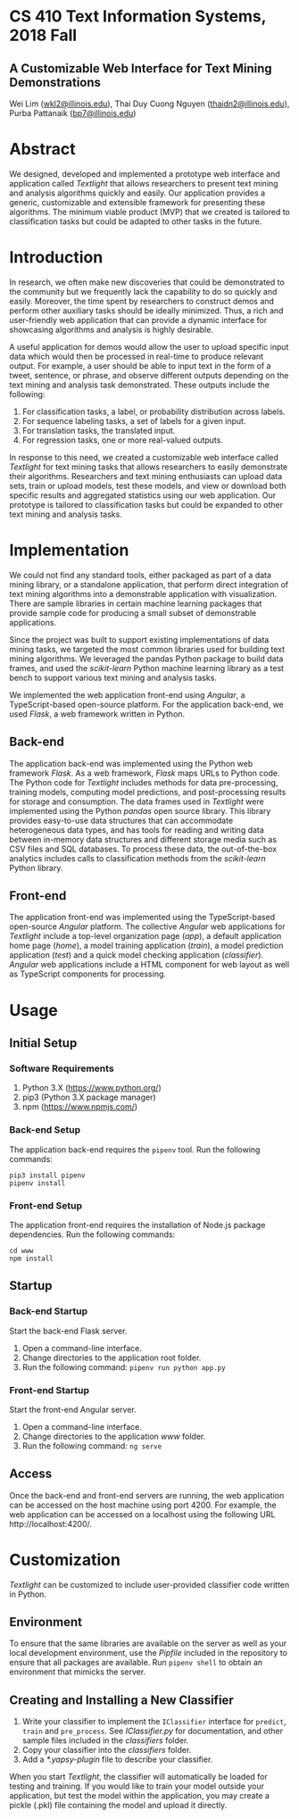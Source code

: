 # CS 410 Text Information Systems, 2018 Fall

## A Customizable Web Interface for Text Mining Demonstrations

Wei Lim (wkl2@illinois.edu),
Thai Duy Cuong Nguyen (thaidn2@illinois.edu),
Purba Pattanaik (bp7@illinois.edu)

# Abstract

We designed, developed and implemented a prototype web interface and application called *Textlight* that allows researchers to present text mining and analysis algorithms quickly and easily. Our application provides a generic, customizable and extensible framework for presenting these algorithms. The minimum viable product (MVP) that we created is tailored to classification tasks but could be adapted to other tasks in the future.

# Introduction

In research, we often make new discoveries that could be demonstrated to the community but we frequently lack the capability to do so quickly and easily. Moreover, the time spent by researchers to construct demos and perform other auxiliary tasks should be ideally minimized. Thus, a rich and user-friendly web application that can provide a dynamic interface for showcasing algorithms and analysis is highly desirable.

A useful application for demos would allow the user to upload specific input data which would then be processed in real-time to produce relevant output. For example, a user should be able to input text in the form of a tweet, sentence, or phrase, and observe different outputs depending on the text mining and analysis task demonstrated. These outputs include the following:

1. For classification tasks, a label, or probability distribution across labels.
2. For sequence labeling tasks, a set of labels for a given input.
3. For translation tasks, the translated input.
4. For regression tasks, one or more real-valued outputs.

In response to this need, we created a customizable web interface called *Textlight* for text mining tasks that allows researchers to easily demonstrate their algorithms. Researchers and text mining enthusiasts can upload data sets, train or upload models, test these models, and view or download both specific results and aggregated statistics using our web application. Our prototype is tailored to classification tasks but could be expanded to other text mining and analysis tasks.

# Implementation
We could not find any standard tools, either packaged as part of a data mining library, or a standalone application, that perform direct integration of text mining algorithms into a demonstrable application with visualization. There are sample libraries in certain machine learning packages that provide sample code for producing a small subset of demonstrable applications.

Since the project was built to support existing implementations of data mining tasks, we targeted the most common libraries used for building text mining algorithms. We leveraged the pandas Python package to build data frames, and used the *scikit-learn* Python machine learning library as a test bench to support various text mining and analysis tasks.

We implemented the web application front-end using *Angular*, a TypeScript-based open-source platform. For the application back-end, we used *Flask*, a web framework written in Python.

## Back-end

The application back-end was implemented using the Python web framework *Flask*. As a web framework, *Flask* maps URLs to Python code. The Python code for *Textlight* includes methods for data pre-processing, training models, computing model predictions, and post-processing results for storage and consumption. The data frames used in *Textlight* were implemented using the Python *pandas* open source library. This library provides easy-to-use data structures that can accommodate heterogeneous data types, and has tools for reading and writing data between in-memory data structures and different storage media such as CSV files and SQL databases. To process these data, the out-of-the-box analytics includes calls to classification methods from the *scikit-learn* Python library. 

## Front-end

The application front-end was implemented using the TypeScript-based open-source *Angular* platform. The collective *Angular* web applications for *Textlight* include a top-level organization page (*app*), a default application home page (*home*), a model training application (*train*), a model prediction application (*test*) and a quick model checking application (*classifier*). *Angular* web applications include a HTML component for web layout as well as TypeScript components for processing.

# Usage

## Initial Setup

### Software Requirements

1. Python 3.X (https://www.python.org/)
2. pip3 (Python 3.X package manager)
3. npm (https://www.npmjs.com/)

### Back-end Setup

The application back-end requires the `pipenv` tool.
Run the following commands:

```
pip3 install pipenv
pipenv install
```

### Front-end Setup

The application front-end requires the installation of Node.js package dependencies.
Run the following commands:

```
cd www
npm install
```

## Startup

### Back-end Startup

Start the back-end Flask server.

1. Open a command-line interface.
2. Change directories to the application root folder.
3. Run the following command: `pipenv run python app.py`

### Front-end Startup

Start the front-end Angular server.

1. Open a command-line interface.
2. Change directories to the application *www* folder.
3. Run the following command: `ng serve`

## Access

Once the back-end and front-end servers are running, the web application can be accessed on the host machine using port 4200. For example, the web application can be accessed on a localhost using the following URL http://localhost:4200/.


# Customization

*Textlight* can be customized to include user-provided classifier code written in Python.

## Environment

To ensure that the same libraries are available on the server as well as your local development environment, use the *Pipfile* included in the repository to ensure that all packages are available. Run `pipenv shell` to obtain an environment that mimicks the server.

## Creating and Installing a New Classifier

1. Write your classifier to implement the `IClassifier` interface for `predict`, `train` and `pre_process`. See *IClassifier.py* for documentation, and other sample files included in the *classifiers* folder.
2. Copy your classifier into the *classifiers* folder.
3. Add a *\*.yapsy-plugin* file to describe your classifier.

When you start *Textlight*, the classifier will automatically be loaded for testing and training. If you would like to train your model outside your application, but test the model within the application, you may create a pickle (.pkl) file containing the model and upload it directly.
